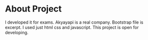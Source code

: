 # About Project 

I developed it for exams. Akyayapi is a real company. Bootstrap file is excerpt. I used just html css and javascript. This project is open for developing.

